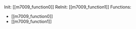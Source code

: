 Init: [[m7009_function0]]
ReInit: [[m7009_function1]]
Functions:
- [[m7009_function0]]
- [[m7009_function1]]
